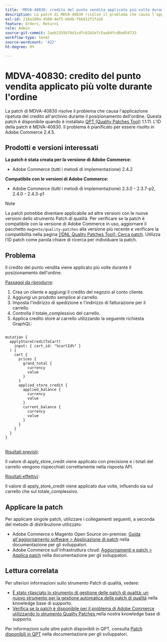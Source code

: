 ```yaml
---
title: 'MDVA-40830: credito del punto vendita applicato più volte durante l''ordine'
description: La patch di MDVA-40830 risolve il problema che causa l'applicazione ripetuta del credito all'archivio durante il posizionamento dell'ordine. Questa patch è disponibile quando è installato [Quality Patches Tool (QPT)](/help/announcements/adobe-commerce-announcements/magento-quality-patches-released-new-tool-to-self-serve-quality-patches.md) 1.1.11. L'ID della patch è MDVA-40830. Il problema è pianificato per essere risolto in Adobe Commerce 2.4.5.
exl-id: 218a100a-4500-4ef5-bbdb-fbbd12f2fa26
feature: Orders, Returns
role: Admin
source-git-commit: 2aeb2355b74d1cdfc62b5e7c5aa04fcd0a654733
workflow-type: tm+mt
source-wordcount: '422'
ht-degree: 0%

---
```


# MDVA-40830: credito del punto vendita applicato più volte durante l&#39;ordine

La patch di MDVA-40830 risolve il problema che causa l&#39;applicazione ripetuta del credito all&#39;archivio durante il posizionamento dell&#39;ordine. Questa patch è disponibile quando è installato [QPT (Quality Patches Tool)](/help/announcements/adobe-commerce-announcements/magento-quality-patches-released-new-tool-to-self-serve-quality-patches.md) 1.1.11. L&#39;ID della patch è MDVA-40830. Il problema è pianificato per essere risolto in Adobe Commerce 2.4.5.

## Prodotti e versioni interessati

**La patch è stata creata per la versione di Adobe Commerce:**

* Adobe Commerce (tutti i metodi di implementazione) 2.4.2

**Compatibile con le versioni di Adobe Commerce:**

* Adobe Commerce (tutti i metodi di implementazione) 2.3.0 - 2.3.7-p2, 2.4.0 - 2.4.3-p1

>[!NOTE]
>
>La patch potrebbe diventare applicabile ad altre versioni con le nuove versioni dello strumento Patch di qualità. Per verificare se la patch è compatibile con la versione di Adobe Commerce in uso, aggiornare il pacchetto `magento/quality-patches` alla versione più recente e verificare la compatibilità nella pagina [[!DNL Quality Patches Tool]: Cerca patch](https://experienceleague.adobe.com/tools/commerce-quality-patches/index.html?lang=it). Utilizza l’ID patch come parola chiave di ricerca per individuare la patch.

## Problema

Il credito del punto vendita viene applicato più volte durante il posizionamento dell&#39;ordine.

<u>Passaggi da riprodurre</u>:

1. Crea un cliente e aggiungi il credito del negozio al conto cliente.
1. Aggiungi un prodotto semplice al carrello.
1. Imposta l&#39;indirizzo di spedizione e l&#39;indirizzo di fatturazione per il carrello.
1. Controlla il totale_complessivo del carrello.
1. Applica credito store al carrello utilizzando la seguente richiesta GraphQL:

<pre>
<code class="language-graphql">
mutation &lbrace;
  applyStoreCreditToCart(
    input: { cart_id: "%cartId%" }
  ) &lbrace;
    cart &lbrace;
      prices &lbrace;
        grand_total &lbrace;
          currency
          value
        &rbrace;
      &rbrace;
      applied_store_credit &lbrace;
        applied_balance &lbrace;
          currency
          value
        &rbrace;
        current_balance &lbrace;
          currency
          value
        &rbrace;
      &rbrace;
    &rbrace;
  &rbrace;
&rbrace;
</code>
</pre>

<u>Risultati previsti</u>:

Il valore di apply_store_credit viene applicato con precisione e i totali del carrello vengono rispecchiati correttamente nella risposta API.

<u>Risultati effettivi</u>:

Il valore di apply_store_credit viene applicato due volte, influendo sia sul carrello che sul totale_complessivo.

## Applicare la patch

Per applicare singole patch, utilizzare i collegamenti seguenti, a seconda del metodo di distribuzione utilizzato:

* Adobe Commerce o Magento Open Source on-premise: [Guida all&#39;aggiornamento software > Applicazione di patch](https://experienceleague.adobe.com/it/docs/commerce-operations/tools/quality-patches-tool/usage) nella documentazione per gli sviluppatori.
* Adobe Commerce sull&#39;infrastruttura cloud: [Aggiornamenti e patch > Applica patch](https://experienceleague.adobe.com/it/docs/commerce-cloud-service/user-guide/develop/upgrade/apply-patches) nella documentazione per gli sviluppatori.

## Lettura correlata

Per ulteriori informazioni sullo strumento Patch di qualità, vedere:

* [È stato rilasciato lo strumento di gestione delle patch di qualità: un nuovo strumento per la gestione automatica delle patch di qualità](/help/announcements/adobe-commerce-announcements/magento-quality-patches-released-new-tool-to-self-serve-quality-patches.md) nella knowledge base di supporto.
* [Verifica se la patch è disponibile per il problema di Adobe Commerce utilizzando lo strumento Quality Patches ](/help/support-tools/patches-available-in-qpt-tool/check-patch-for-magento-issue-with-magento-quality-patches.md) nella nostra knowledge base di supporto.

Per informazioni sulle altre patch disponibili in QPT, consulta [Patch disponibili in QPT](https://experienceleague.adobe.com/tools/commerce-quality-patches/index.html?lang=it) nella documentazione per gli sviluppatori.
